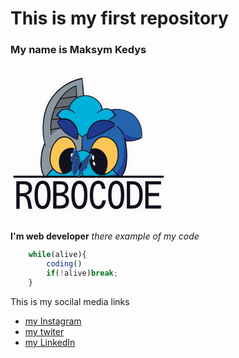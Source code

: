 # This is my first repository
### My name is Maksym Kedys

![there is my picture](data:image/png;base64,UklGRu5SAABXRUJQVlA4TOJSAAAv+UA+EFWHg7aRJCmp4o96ep7VHYCImAD+qvqNyScmn2g+Ymrr%0AI5eOr5J0dr0y6T5pW++y23rV+6u0WZJMng5JL+VUzdo264Ocm8rlpm2iJuqLjklSuUzSySTpk3yj%0Au04cti226bEXJKw2IAl7QcURFRVHnFExoKioKCqrKmgcAME1cSOOqOCIYR7CTsXgJggKooKiqCQB%0AKNtw23b5davW/y/XphwD7g7JIbpD1eiN6NJmTcNdsjsH4JK8ubvb+LPv3+9+173X2vf/3s/ez7sl%0Azn8tKtnliVikubufABORvcjEidhYwt0dku86CXevRKKOz0sa0uRpWKMPaVifE8A9ujvsA8Ah6tiT%0ARyJt1pwAEm0OAHfnDNxltCPN5T2GOQjcorvDRpOT9WEaOkB01+QaodspOKTRRKW5NX0rrlETi8YR%0AjOHyYCfAIrN42tBGDgBtTmSSNSTIjSTJkSSP7DlMHXv06S8eeDiM2zZyHKQ3h7v7nwRIkkzbCtu2%0Abdu2bdu2bdu2vm3btvlstCtIkp1kBsqsR34JfN94r/8/t1vO37Bxzrb3PrbP2Ty2bdu2bdu2bdu2%0AbWw9v98z6+y17u/n971/z97PfdKObZZ37LOmi9pRedY5M23s3EFl206X8XSxnS7jqXLHNuusHdvO%0AqaNuYrMavGLbqKxKu4ptc58Ye561UumksrXruNJe6ZzKtm3btq1eY0+V+QeStbN2FZtl9sROOu3Y%0ATkb1xLZtp9Kpoj/Atm2be6VTZdvJ6FnpbCeV7dTWIK1tes62bZEk27bux6pqYH80qTUUGHqMHgnB%0AozkUGNcQg0kFZmZmTh4Y5h4e7mb2Ua5tW7WtjLV9zbmff3d3xd3dJTfiIAJqBEEsVCSAAUCAybNt%0A27Zt27Zt27Zt27Zt27abLNi2bcoZu6XfsrkHxz5Ivu3a/398tnMLmflz/B9vz/Z4tm1jrG3bzuax%0Abdu2z7me3MCeeX7f3+8/wRW4ZWvbtlHZSZvWznEVXQSnTJkrmLR62ti2jSds7Svg8an2SvusM2V2%0AFdtss1Kpc5e1njb6l7Fz2J4uPKhio7OtuYSo3PeQtWx3rmwnVbKOu9i23abSwUXE6tLlCmxrd2Fv%0Am5W6s9jHuw06O3WqWTstS1uly7PLOKmO+qxFSdt/03a0jq55dG3zcN9pxGklZTWNGaRZzZpApYZg%0AV8W2bWsv7PXXkm3btmlHl8mZY+5zlbJt29Zj/VqclG3btm3bNvvvwG0kSXFt73KD7plh4AF4bW1b%0AJcnRLXRSRGRmZGZVRiVjcERCRFYyM1MkZxYzVzMUVzMzF1eJWRbbzMwMlkxlnBPnj9PgixktVlli%0AVopVliovQCxZzJJFDbegFUJTF8DMzMxwTMljbFfM4Mklk5mZKU2FWCYzefJZN9CmWA1ey2OGgZwL%0AmLHAY2aL2dKis/oKhpnBniuQ19agx8xMFjOT2d6MxTxzD/KGearMksccRq1Vrrxh9sfmcZlrjUVl%0AddYwz1iU1oDH7DJ5ZI3N0JCz2huy6AzzrOVhAMAy0rZt65y4bNs2/8Zh27Zt27Ztziymg93ujm3u%0AdOqpnbZ+t21XWm3bPp8zMBhAAvFABE2IGz4YaID4PP+zu9TyusurvCuX8u78vsu7c3dZ+i+JkSRF%0Aksy7h2l3D5rv3rbmiA1D6CDm4CSUu1zVfJK5qSRUD3O6JT7iGC9Rw4z5Zjw34o8R/80AYOKBD1Ku%0AR+pKTXQwFk4Z8TcZmjDieiIET5fERXQT7QycSYazMNAwLZIIQXxR3Ii1RvxDEz5hiIq2NbUZxikA%0A5sKaMATpjzCUJlqZuKX73mBCE7piLOFYkDGvt/U6wMTO8jRHtoY3bA55kiUQjBCv0ENV5YbMRrze%0AYGMhxnLapMgHCXPYwBWAGcvT3L0aYZdpkKyBELfQp6rCGTIe8QYdu4hsNyn+ItWfpem71NxdSh71%0AsHY0gBGbsunsngeTTJHkb2DjGqNQjyHXSd6AUGOxb1LBvTS0puQicrlJzSZgbaXpi5lBZbxEEyMe%0AIWIIqUQrKmWvIqVgWiwOSE6YUIYWhyaPm5U+E2DGgzAkaSuNqGisOpn4KG7oqSpciATBPWiIYyfk%0AMXBgCr5K/rMkDGDEz2l+IktTnF6mSbJh3NvxHqvylVILxD7ZyR3lxOIwKfkiMSelBwrgSU8JBxdz%0AyRvjXrp+qwqzBB+bOofNMhhVEIvDpoyLZEUmKQCKTjoiDIPQptk2xlErKjaEZh+V42bVn9LfcQSp%0A8pwisAkAEHzTEIq65rlxr/qCFusyGQnIfLeqzqnpNSW3FdWcJfXYBcCZ7LRDGOK91gOQmZKCIdwL%0AwUci7FLaRbY7uc2o+SQf1a8CULrSDWHonBkysgavHaOOPt0HX8jrZg2sKbk+io03rRWq1pNM3XEN%0AoCxk0wsJkcRn4YqcZyQV9aDJpLTCXElOw+oUg7sJC0bVc5KQY03pAJnb5WkFXxQ044WY6lNp9YDs%0A46Ub4F15tQKhheIZREZMCCMyqv6ThD6suhkAzdt0knjchZmhlhlfRF8xpyobXacJHBVocZCytGJ4%0ARGI1ITyS2CupVygkAIJqdJWwhxU/E6D522QaGU20N+IXwLiFKCqSeSfyaIG7KoyVzCERfyUEksiL%0AZdlwKC9s1OtEOKygWRIGIAx5+vhJXwxZOMBQFVlNokOgy40FVqtmSD/+ifgg1jnRkYNxaJ4g9qSN%0AAtJGEWCTLsXir3ykVWV4iKXHDTw0qaOEqjgmwlITE/RmwF3mMGmKAIQwTBejTKExdqDJcOzrbgY8%0AdNPhgX70id5ZhI3XeUuhot8sysjEBaAC7mkih6DkGWNzugxGLrGmc9JO+bX0yN1EIJKAWJQNaHQF%0ANaj8r/KIExYAZxLSw7ftnZhbxans6DTFeYzAymJRY6uLV8BC8ewnhxGquAfxjl4AZJrTAj6oJKZK%0AUtnR6bCLgZXSMmyf4geyGFdAlXkRbz8KQBlMB5jIbsRnwFOJyjD3L6QFXr6jY3T6TEIQC0sMfOW9%0AQCfR264GWIIHWZPjhyjVkwiJzXgCeFqqEyp7I3BlSHiyGEm8VIR1o2o8peCHPSig7Gi+au4qR4UG%0AOXx2sK9s6mYSRHgwwNOpKsyIewEtuM7rVFjqjGMCqo41rbTmGbBGXvPUpVFR96BI0WyLGUsA+lJE%0AHNm6XEYcZHLOhafDjBf1g49YkgVt5DUPlPgwzCn57XeXBhixIptJ91/dOYGV2nH3AIwnS8AbE9WD%0AanxN91+wZXJI/7WvEU3l65Y9WFIvJrI8LTBhIZ9ZTqOie9FOOY1KeGcSerEEPPWYUGhqb2FLV1PC%0AReYZfizOpDjSq141xHthOCYeOJkKZlzwaEwl74XAb6Xa2jrlBZAgVGIKOKvF65Q64cEcQSxGAi97%0AL3NQGCIgW5sRCSYIxw2U2xDTY2YBLZPKxdKmDVYY4Xw8zRKnhZKnhBGLXOhFv245xjjjFqvDQQOL%0AnF0v0MsUXI8/Cn0ZI/b5INVUq0sDRmilburoN2nqLumm8rT0EcYKgJ5gDl5/joQYE17Eqx+2jB5d%0Ah3d/+qZTWfkjFDF4v1uIeNbuctWo7+lqoxH6GIeNYTUcqfc5U622cRT6smWAMboWCIMqf/dAkAsm%0A3hmoN1VaKnAxlOwC2/+z0XbT95yie3qIiFBOG9/LBhQLCU5MuC8FcT89fEUieGGm8tI4gC0onlcI%0A1ME2pBqHMP82LfOrzrXu7IEjVnuCXmXzSBDhtHWwhQm7niAPSGEsTP2QqUyzgFrzDpgs5CldRHVn%0A0U6pLf0YEAlANkAcUDhUQMJdSWDerCL+m1/mbdFBtl6OXtQ3m717FYtdiPBns8o/7Fr3ph4eRGk4%0ActzVSskuxFMBKAC9Txl6BDDivxG7rmGq0hqAzOxSF3dJ2h8qNpEeSk7rzdcpeTYjIhxhBXIArXa6%0A0LnDo97s70qx3E8717W5pwdxRup0++AnTR1yPz0ARuyfinwLI67ZAqaoYD+y2azJVXTTQEEAfrBv%0AJjARFWUHiu/VO4vLQQIQYh8cfmhV244eHlKl/0la4NtmqH2rW7fjAAYOpsShXFkE5j+Ye2Gej5Jc%0AJ75D9i+WKI6ArljjWb70bzp5SJuhavzoTeHWA6XONEkAkJzZVwokdNEvA8aqo4Wl6Yv519ESEnuR%0A1Qx83imO0cMF0tiH7ojy4tDurRZA05MCi3/MuACMUwg/EnWXJtakPU0ICvTTN2Hpca2+Z01wVOpx%0AoUyjaA+oMiPXY0YGue2kPHxRNg1QqSngWLTv38sXGzNE9ZBGFqkrt6vt3+Io1eNCRYdn4qD31WZA%0APedIdbdmXASGrgjIfjPt9Cpd9h96J7G65VN1vt2r9hiGT9CCd7ZLVbVgx9BbBiBzubbUhovVmoFi%0AZwp2WE2npGXlJIuEItp6m4AMmPhuawwjxjh6JT1UFjFe1zOQ1wlLbd8icwkYoCIgzlW0U9FOt+JJ%0AwgGg2JRjddP/9BmOokYjJ1aFnrlDVhMAyncPxlSGouwX+ZVhSV3nKWmFA/dgjhBt72goDjo56+Co%0A1v2qGcVkR3gP+B9xJieV4cwQMExF6txuoh+uVBBWP10SliBFLIQlknrjp+jCQ+HZF6YuACQ/Wk1d%0A1AT32YDqDQE1npNWEISxBojOo8fWf9qv/N0AR1kP6zd9+/rxMf9lObxKvvWtb80Qik6+koIIHTE5%0AGK8QdiybTbTTtLu5PnhHex4kPvBlAQbhCkghINkWWJqWwQUVi96WrtC2mYJ++57gsw1ZBRjxbulA%0ACjPuG7HZRNeESHxGM5/5as70Q6ZEmN+/BkdMiXAnlAghh0Lwn3JxJZLnQMt1AdNpO0/B0N3YAZSB%0AgIPEA8VBwqLu54v523Vk2Cu1XsSnHpBLGol9hwZjDLThNX7sE+EuF1QxE9p45Hc20eo1TGzxWTj7%0Agma8WDPA0674jnxx2IjVxsJQ4yWqJUSSKRF+W1yXoqJsQ2CMSeEPa3JNOnmNOtUnep/gHMIihsSb%0AVs+MTix0qsH4ZI76tnMEmWSkQez/PnMB1r+clXmEcdQ1/eG3RX/yWpRD0uPXSHPfRuzzxeADaTWb%0AnMjUA4NVTF3Ag2jfRwZk19YRqwoKwuyuPcv7/sQSmHoiEItkpwaSEFo4VjrpoK+jdz5VzG+/E2I/%0A1PdRAcQvxIXFB+Kn2LIysLsw9ElIGGrJJ2B2AWvVyad19w47CY/8bw8skmNeMRwqOPEZriYZapC7%0AFRpQ2N6H5U/FX0abQX8o76vfyOo/97Qw3WSFwSua0ZU8U95SbOk6Cpilyhm6Vo0H1ovTJw8qUuEk%0AlHdCpYdIk0nX1C5S+HWSLMgVaa89umcPswU/Qf2xlcU8CUo61niW08dpHY6mqPBTyTbFoic+lTg8%0AeyzzENeZPEVbx+94qvQffC+Pf7wj71lymRT2YYv29FDOvzx1WSV//rKrjP2Dc24nxHXLfKRmw0gV%0Aw6o2trmZKtiOFb6fKHA7FXs744hY+7G890MFHFsx26Hqdutomj8Yo/AKWEOyokwL8qXJhVANnHnq%0AQq+im4blg9BkegdO0YlAvIBIvzcr7dtOVXzQtfpd3WtP0Pqaofa0QOl419D/fdOwzVAMxkgYetRx%0AUiDrddkKXf1Pn5f7hU9k++9H7iuTR8dK//QVzbznrvbe/VDnb3/sqh3R4Tseaup9dxX8xQtCXg5E%0AHMv4fE8OL76U87Pv5Pr0R7k9+VmMx79yRKx//ir2338U52/fi/23r8X4xxdy+ce7sn72SEb/uyKb%0A86nc9q18U4eqkQrxA6aS9T8KMtkk4lua18BodAQsQye7ET84FIGWBUglWEC5GD+1rvbt7h5o6ozX%0Aqm0cCaKcusaYcXJwNqm5z0TR0rtfv3YtbkNdT2X5lxM1f+Sm9t/1yFVr4o8b/9A9Wf31VLDjQMZ3%0Az8V89LtYj/70snH+8ad8//i7In/ys5K+/aPSvv6DMr76vTK/8r2yvvw9FaV97WvFf+cz+f/iLVk/%0AuSPz85mYh4yqgbc/GkNlRaa6BtiShymRwoiv4MlV+hs0o7RCrbDAdOxBCD+TJNukpsaVO2fkIC3W%0AtI1xmjrn1DA7uuChNq/UcNSkg3M7M2ZogLMzx44K1xmvO0R7yjalKysC9O6TvvxAQm+B1GsHDSL2%0AkGqg8PYOUQt6mY7rETIkM3H/L1fjKgw0BQ4o9MiEoW2ZWppsPTZSB2itrTXavbgDWKxZecvQrFFl%0A0Hp7V9wclF6jwLMtTWhGPOvWmqh74FNv3MQ+Iyk5lAk9ivfmBEgxvswv6ppSfRMAazivU3c9QSc2%0AfDFpf12EubAF6Lwm2FhSByS9RRYVofqtRWhrzfwfENDfIRtZjgnTK3d9v3RU3jDEP2dXWt2sVMF+%0AMn3OX3BwXc5tagRY1w5DQgt8aGjB7p3X3RdfNHH2tZKjTa0ZD4EKDW9fdiyoEREc6bQ9CpFB3DdV%0Ar4em0t/DgcrpZrnMK7aL3VmhoP6YsRcixz4eAC8W7uSMY87KyjawLywJ0AuhCDalxFx260XlATDi%0AuaKbDPgglRE/IN0NZbUJdKnb0BTrMZRqq+MAEmAeq8Z+CwetwWg9/JXYcKSOgm6XK+C/FRuMmUTF%0ADrmVjopFbZoA7eQF/ew9kc9nqp1htQD1/DKb+BhopIarDzPvm3GArEbUMaCfeSNlh8qLmgXdqRTT%0ASzn4ANqp/MqpmsWo67XoYEwAV8o3vpbV09tiH/bAAF1VwCXxBxPLgF4VqbUVzxd0Yws4cwDkcKac%0AHJ4te1+yxAekbSahP7fG1+1AlAndB/f3y4jz+xcy2bfeVWL2LvaJTiIEN3EZqNuQuuG7BCjul9AQ%0ApuvstxuzaCPZm2xmwAovenNKMWtKDmS0FUKaziDS7UhHGlEsVtQSnCkRy4hXQMHStx8/oMxY3ZgS%0AlGOm7kssp4LenaaVfdR1SFSDUeM7KTmUus75xN2E3lwqhF/U0zbp+tCzUQCMeBkfsf15/ykFxA0Z%0AjdylbvQyrZUsOsJSs2ZRCIoml21P+yFJ78ks1hpbYpLInxHS5hdxtUz6kQB8ccJ/FwwM1AFGLrzL%0AK+m/YwewSK7pLYQRRP25RYsBn7LHxFNTjKpbZkegkG/UjbxvbwTgi1H+mrEwBvjrqSu6T7phW0Pk%0AYNOFRr9CEgIV7qenBTKO5ww11FfmDFg8qndXM9OMGEb7EwKV8vnVG7I9bLXAmk3kTWRMbAfaVwUZ%0A+3XdhdTrHX4SYLqevZ/lQWGIQGT/bO9iiXiyI2hM0mHK9d6mbOKcWZ2lUYxlhbVOcH4fmyVOC73P%0AVkYaEOhhsXI/P+qW3hFotbxidksHmHGzJHEJQ/6VQK2Gvdgh3T0DMi/slc5JJQSeCkuVV+GWo+tG%0APQQfYj2xtvhPhsPkyjalbNPKNsyWY5gqAA9c/IxQe4I2AMvpbNswN8syUSUqkBKoKe1r34ryv0ta%0A1AA4k5m4VAfT7wPFWK63iVU0kltG0FfPxkRQou9oqDiAFehjhffERv7mrmIzmrqgJyxNGc+CjhhE%0ASiczCwqbdGyaNFM32io2jWH6OFPkglBvrI7yt7juOK3v6WqlrYOi54W4ex0fT9Oru9E67EUr8Xan%0A/BGxy1VS/5O0+mP03hcY9JYYEPYJNCv6+5+Ish2YCWgvcU+09eA24iMYIXuS7SZ/p2GRwNh5ATOw%0ANtiDgEq6rwez8CMf/QSPj34wiVyfX5MAp+RQGC9d2x96vrLfKVqFQ6JLgDdCWTUTYINkqlrVIYZQ%0AtdjM/8PORK9w/LrsE3N2gqq/j/nHp0qcyScAMm0Ji4eoEf9hEshkUsybJdcICSzcEz011wLKDtRR%0AFDZ+SkOIg10Muc0QmIYMS50UvhIdDUbp3SyXXAJ1HQ7K16ih9/KIczPGp5MJkyg42GUd62Djx0Et%0AqciYtXLJKgnUVWxayaG0FJ7bVG9+bRR9r7bCjQd6Fi8dCiGUqLgYA6NVRBop9GoaFWjpk0/IIsIN%0AgmTRRpzJa3+kIcckCk1dlH937P12CzQe0e0yOe8gpwqoTE29nzVPhM/Ma98Z5EGfX5HNRjYJ0JaY%0AFIqEKA6uma3AId4jA2RqExU5AoE3CjNS5r3o+sxeGT8MKtwg1c06t31NA4mH3miSka1sg6A3zUYj%0AdKnVmqJGvmipK5SKzeaWdAaZA31qbvtuTgcaeiebZDI21UmML0NNHJzrSPUG0HMGKH8Ste2uM6nA%0AFoYYez/dpZYT2SBwjLFFmogGkDRe+9OvKjmwVfzdjrS6WyXRm8zjUrWBxEtIDzdjENlsYrpCC70b%0An8/Jqfwo5HQiEhSZZqCPKq+uxF+u1pPDoKBhbrJNs/AiDajfXQD23RUO9aX7i6S9A/1cPFyjMWte%0AOk2KPvs+BiEbjHfcQu2MqnLjh54A5X6TiYlmGOiy5lUaOIlGPoPsriyQNWmp/d9NA+rSupKOaaqw%0A10WyNGPFg/2npRgNOpmmSdnr/7yGxqF2JizPEp13QLIpKCYmktNAK5q9aHgVjVwGnnBMSLJOvLFJ%0Ax00Di9u+qRsdjJ+tgU9H5uyJrMFLsfFjmtSx8TOvdUBNVCChWmC2BcABE/PEMOUM0NI0oQ/7E90j%0AG/hic4CF4m0SJMCtIw2sZ1Cx6VbFzwjAKm8dkjXqUhdIk9698VsHArWMaWFsGgDN0yYTkelB7nIb%0AqMkU8bCT10jp4AdbgDA/mFCz3dIAWxatzcPaE3RAvc1TdDlIAjyTKFC4fPJBWC0llcifxntzVDjm%0A10VbACM++8sK8L5k7gA1mB5muTqj2wMLxga07c0CMngwczFY8o0u4DbG1iluEAsqlHiJ8I05Sw1U%0AWzFQqSVBtDTsiAYdITKYoOGxPiM9YKCGi3AAwR5oQJBAFfAFx+L9xShMh6ObAyl6sddqn1KPLLzU%0A0iQlh/ohr4QJmX4MDPlUlf8I/4iLxhDtf5f1qAHMWOhaPEcdmbjgAMfueqntQNTaLg04OaBm8dnl%0Aj4ggDrFlitl+WCmt3MurYSo2o2JDVkv9XgJadCDRZ3uf5B13UJDrXx6pWwcY8WBbXEV7sw1FnoRW%0ACDwVljqCrh/iReyHCU2O08kb08RpGlgG/FrJAfwUByL0VSvbnA6lHH0/naIArWldoRkQ9iSuyDJi%0AhE/yibnSK/Bn7yjMAiw9AeK7ghSOrn2xVUJY6ggUgrVD8CveXhRiBYkBNovVnLkrFFZIzJi1wLDx%0Ao7INn7bXuSqyfqdo/3LFNATYfpa66fUFEeSDXOmH8MfpaxsyPZLJBg8i6V80MlOFbxM5XEFCx1J1%0AxCbMl67JUpLJiXpzAnXyLcyYAOwPSKrWb/W/yKKetOWPJ42trmYGX/D9sNOO8PenpsqfWeoZ5mVE%0AvB45IHVTvSuYv0DYO0tNqkQFjTgkApNUsSGDStNAMuC3Sg7w6G0gqj96rCPAW0kznljRt6I1X7ck%0A+ioreDBQtZgDn1xK55Lpfy47D8BYGOIKStdC2hHJEmW1gr7HL26CCDmv92w8USsIy0MyiDvQVDoq%0AYEbcFtwn6yhKtoZWc8qt4+CcAMqmashdM5a0Z9k8ua0dFWBilX+8wni5QBO6b/8ljfJidRMX5CyF%0AVwEjDsxJTdACyfl8PurnBE0JNYvTkKn3ROLV3ZBfAHiSaQ4qFlztRYFniZdLVXl1oxkcKaSU898e%0AaVgHGDjhb88XtL3m4neKBnKSzgn711QnDYnmhVjn9aCV43vJh7lqtY0jpDkFqkhT9S7gJQ521RNW%0AP68GGPaQGhmMCfBcM3u5GWsGxs7Xlkoev32hBgNgxg3/SBkCOlRpz5QG8kOOgLCfzWY1EIfNQLG8%0A36zqOuH7P3PACl7u5Ui2P7mesACbFzbktmTAqwHIaEvHJ6QpFj5Q1ToFdE7imb/FwYU08vrNa2WY%0A1EMeEyFsAjIXoA9V0LEG16S7XGFhIYjkXnms3DiCuK1TTcLG290qhhFrYhoaVe6oOJSkyz0ulB2i%0AHGba8UEeYcBvzq8GoBkxCAwhQsoc89t3GF7hVLtH9h+lUNBP33UpDmY8utMELQsaWBFiRHuTexSP%0AKVLIiCPM4A36GPgSS0x3zIEWNMYelKaDpFvdFjB9zdA2RVFhNnYBRBfQ55fnJ5n0gYNCiJC66GBh%0AhZUKhUKIfvJJX2N95UCOHJ7AbMKwKs+ik8HKMoEjTvERTeRlqzmEJHQyw369jELmNkH48zZkrqHB%0AKL3kKeGt/4XVUvXZ7hqRJjSYRKkrGZ9ENlj2kBKKBAQKxXtLh8aHQtzQQdFzHFwOxBRc9IAxCpFH%0ASr9I8sQUvzdF/1XRt7akokeE42Bn7Nev8C55APDsaaQOfcxS7UKcKoAmVD9kABMGnR7FaEqeXvp/%0AHUVao6Zas64Z4f0RgU7emasC2mWCI+d7BnKZpczkX13biN8wachkpNCr+NGvCmrlNspjKHpSypWl%0Asro/T2IV19Hf4+noe4dc8DY5LoeBZlGePfXmNddJegSjLfOeCSt1MkhbrmvoPQm47YsZ462fJzlJ%0A3PywSEPR7p/plvumWOyfZH1wosWBydb/T5PqYyM0dFbAG9oveYkOHgE+X+6/f65ag39VIxxmvAai%0AT4q+mV98c3LrKKksMMMuoc0EISV2atWN48rWWCdImK7UbJf/I+J4OI7rQCFpAHymDkdb4KPoQEqk%0AZtDpaqkD+AywvrAmgfqujWkxyolRtv9Op9xf5gcmhbww2MfTdiq2QsEXxVBQxPxg35CYZgEedRxb%0Ab8RH/ciJFRKya3041T4C4ueovuP3Isjlrw+9CWDEXf84oDlraI24BZRqyXqzGW3Lb+ijQ1peoZFL%0A+O34atb1NlD3G/3Oj95bfiqksvLB1/nyPp12FIvsKeE+15NQ9iRyov4JhHVtAp3uNaKFbUFe+zQ6%0AirrGM/Pr4/D+EPpReju9CPO0eiZh0PkxYv5R3NKtS8Yt3gre89Jf+xe1TFJ2da24RagLg632TSFs%0AGOcd+lBI7sT2zQ/X8s03fQkNnT7hLKJAKe4sEcipmB/+JKsXT7SlcTAWjvjLR1MZC0eBxnVRd2ti%0ATTad1CpRp7RO7q9l+UZ1Kysars9qKqptfqOqhY3KZqPqxhv19Vbn5Zrcb9r1VqgiYXBgJL8Wx3Gt%0AhkIvnCexquvi98m0n8+IH7xFyq0zsMA3EBD3v63U2UCTjnMrslk1YgSPpBnjS2FrpUyv9xZiTpiK%0Agva8Kn9+U8O1Wc1G1S1sVDqn6WZNQ7VZFS1uiJJ/oJX7J1NMioGv9iXb4VK5KzhkZs46CqSE6MeJ%0A7VqfxJ1YkevTH2R2f8vwgoOxMGLmiaixMAPouercG12TPQWMAiAySTaZYeJYY40GBghd4+qykD3P%0AeYqJJHc4HejWamhg4TNUTjocWCy+MgXNBjDOubW2KtPJlCYaJFDTFVqC8iwyGMPnfOIcnLhnuRBM%0Aut7VsLq8uaiKgeLaWKMh59R+/+2fZd94+CcJ+KSvCkNhKR9eAZQNdmPSWF+RCj62PqoAM/5+pr9k%0ALjQXw1p1nsSWbEbqwrwi5x80WJvNYEKXMbtNM/ufLzZPcHOejFzqNCXcJzKQs65EIpcFYL5BV+Nz%0ASS1uU79LHHwg4M3llgqpsrTjJ5qOahhslpdzcv/mv+DzSYcd4YWEz4pzKzmASUcArPAzi0H6kmZs%0AMSlOZSKup1TiSswpEd1fMpDZiH8wSYg6Uu59siODpVNRqjz9+LHCLxB86q7MD9jxSRYRoDYtzzXy%0A81Cnaj40DBELZ69NSCryiVGDFalyebUrQ5KG6rOjFe7JB9YV6/B4rAjkqGBRsdyE30lmi33wiJzJ%0AIENhoaN389gw2Kn0D73M0PUwU9dDBsDCTXTwp7fITQPkIxVwNRuyWzoVp8sKze0ku8eGHbj7tczc%0Aw8H5hRt/A9j2ZELM6+T+1b6+iCFM81FVtsmD+xRBPvqxsfgzDq9sU7lUmU1lkC5GZwJz1v6e3Iqi%0AYbQyZXkdopjzNnbXy1P9aEZGBmQDVBM9f8qf3ilmxhWgHl32m/wdVqvrFafKCs3uZAgzHb/tX/tJ%0AZQXLr0UmzqFJCr7kVORp7q1/+5w9OTMn7vnEClWLDTF2Gl+l4kj7dl8M6D7437AtjMrAd6sLQgFB%0ANX9dqjzYErb5qRkLgN6rMtrl+HHK1dIn85Xyz+5miFN3db4kkyzxKATlgoRiEk9Qj5urZVK1rC9h%0ApMkmXcw3lfyNLw0M53YKqi7kMBI/DF0YWpjf/MYvJAiPfvQvJCCamvvOxDduE1dfVALeN8KYs9Mj%0Aty21k3jknCtDnnLnt8zLDA3KYTQ6Ap8McK/bScuZ38JIlzrf8o8gY9+HGfvKUtDkccgxnwI2QvNK%0AqBakszaRNdEDSPUk5d8njLRWowvV97zpZo1Ud1iM/EM6vRUkoxVN4EN8jhMPn3OV0n6U+Ib/BD3s%0AA7ChFSb81jtywRnJtswVJSvhzyGaCOGNuAP0qMpgJO+rwEqV3HwDtTmMVOqrLFBIRb7J0nmCRDf1%0A3/G5yUYdI61e3/aXTF79PxEUjg+6jILOIG/XNbo7RyXPNGNKmqK1L5v4+qBUGvDM/tuz3K38WOBh%0A63lPWXNbpb3DEg2fp7cISJhAINjV/jepYnkNI31m0Y7B7R4gt9JN8YJH2rQO+D8TnQ3Ud7EuuGh6%0AcCXLycGlJrYAQ1WEGSnpQTLepRQks2V00fIPmouqpNVAbY5IlRsSAIcEAeWwX0ha7Zui5CrC9j9t%0AbqPKBRyKWffbW3YENx6tscurVGMAzLg2c1eKml5wTQPU3pD6KecUzwFN0VmuJJOqs7KQkTqxi7d5%0A4lZRDg4h5i33TcEJdqm/eiZZ6/pixiVS3vxmeWXjm70hvqmrQvE/Jc4EmPHRpe4FF7yBiQtZkox3%0Am0OdpxQYcEOltfSQdPgCI70qltbQzwb374jmrpSUko+cYVxE01FtwI7PQ30CLPT1itgSYMTX+Ijt%0ASg9x8Uu7+66YOq+bJF98LgMwvGtIHrCu9YUu4K9ecr8tLQB3EUSm13trZf/VX5vjMph0oyd5HCKd%0AHAmLeL4jkxHAjB8GMroQD5ZagapN3srvRTuXQ57XvHSLcYlYla+3/gu4ERFY7Zuq7Erxhy4xLuT7%0AIiV/97vCoq3PeFPBwn1RzIW4mAMzZjfp/v9EK4bnpFWtrCa2vDoqC0uf3W4/eCVM31OzrrdTCdbz%0A8ubZJg/ur/FGfelz24cropIw3jo5K4R1kSEuDlROZ2qvLGJcJ7KDHbTjAnuNOj882+7fGaDz8I4k%0AQDIDdexJ4GZ4Qwsbk9Vu2jkX90XotX1vJqoh41pPdX66seP+Oz4XoZGoYD7R3Y4pnjSh6rWPhrE1%0AAYLX1n7Vck95Z/ZEL94z7PxwRF9t39cSoONzsN6X9gOXq19d3mi9QcrFoXR7sNiHJoCy/veHvE8L%0AmGjrOvYlcxtoU+Mt9EH05XxecJqxE4Sfn/GGLkmySRpKxHPDm7jXvqyTQwsg2IMS4cdOpyqcZGEI%0A3p0HjcZDt+WPw+Dl2tYXSaXs6b3uEU4PB2X/4nPe9qcDjIVhLvQdyQpQgsW7O1ofPGnVK6uIerRl%0AL2z12vpbThksNdOi3NODCh0fnuKvqeXcOMmXViZbEN0KpLUGtGU+GHHDgn40jGO9KZygPKUxUUxn%0AoxXuX6sfvFgQML3eB5Tj8695m5wFMGORCz1q0//WhZ279kmbbmaAdu7ft5xgh4ASDp1/D+Z+9Pug%0AW/mnBuXZNyrknam+yaQYEiYjYTc8dYULlxFINwrmMQHJolqpmZBkUBSN2bkB3XLMzsODgVhLPa6D%0AQ7cadqmqf+O/Nte2xmqzvGbSPh+3B+X69EdHWrsBOEXX4ZIPDF9x5Znt1tSatN+RiGMU7jJ474hS%0AeDAvGsMj5XaIeJHByBbDVhR2rIUh4bxcTUuUSX0dUCXIT9Ves8rmYR+zlD5mqQ/X5Sqp6HnBsZ+n%0AUTTJhBaoEDzgpz5b1YIYcrxA+L7HjdQbSTXVqNdv+yaJm4OiP/nVkdZgAIyFEy6jKgh1poGeVd68%0AbpZcp0yNfCD39D6CNkOs4p1WaZwof57QVVrRSeCAx6dDjwzi8LFPOjJu15bznI1G6PAVmbUn6Ksx%0Aq7OqALIbksifeiZNDKhHNlSfTdpwDtLzeqi2/05H+KYuCsXLHmnZJsCMi67zfIcbAQ3qvDuidRmB%0AiipZWo+XYvR0URpHS210POiUHAjMzcRuKIjwOr5Rz5rEDCWuvHeNS67+aD3+boekU7pc3RIbgaGN%0AOt83XJ9FuITue6aYlKaE8CjcUgU7DpU2CTDitcsIQy/5D5Q6U/DD6j4lrfN8or7aXKzKltbujMbR%0Ac0gTelDcF+fvjiy1mClF7llf5LF9o76lHvmHPRyhMQ7Tq24anknJoQDRYXqfNtWsJWOTvyeCQtyD%0Ak0AhtvPyOA64lBACQLpYkzbwT7SCAuNmcHbgvfXn0TFIDmgIvczE9dBzTa9b0gNjmVMlMDdjDh++%0AaeJrS4hiLhv2NXuKI1Vj/UgVAIpRNSMGTHy4WhDygUTD58k4Fu8AHlks5nEImMZlnlDqHBbAhLCw%0AzHdr5i5pf9MnO0zfU6wUI6dpXLycyntkFA6FVYOWayVzKQa8TmhhxHwmjP1gb4ehRJ0dWCOqM8Fw%0ArBqJvqzjQXeSLOdGSUBnRZZIxKF0A3AZsej7EcCMD3ERPVlQooFRCxHZQpNrqYjjD13EaaTRqJTO%0AYJWD3jMma8DCcFruQ+hcidhCtPxmBx056ZW1gXDYQdL7gkXyu8wvmTvXsoLBpLA3pWMqBpR+x6cm%0Am3XSyRLL6XbCpchUAicdbKyUi+ivSmg12+RBnNSjJ2msnqDXjO5K81+NgYvAAd+aDL0TvkM9aNYs%0AzO96JZGgjV9Ssq42bbyyB7aYfKgAjypF7foN2UxsjR16rgu9UB0S5P1yTe0nEbtwTwwF8wOT0THf%0AgZwwBJoRoGGVph8B/wPh0cuc24YxiP7n/8MrAb1NVGaL+JJCvZlHIRv5WnwGh/tcWxx//k1jPtpW%0AVNjL4plEnR5cc7nkfdu8XEA8rebrnyv7p+8pcASqM9h556P153TIzgZfzj+QM0mIJceBtnvIZQCl%0AtfCVqlpehbHEXeAJHKLT/DalO5+5fSNgidF2bFCNY0I7rUqX9nQ1Pq0NgSvtW0tSZc/KwoiEKPZK%0A+ul2rbDws6Tyr33lp6s2wGAVIUbsvDsZQYv0NlSFi4Vz2Ip7iNxuR1xJSR3A2b+SXwuU1Opip8KI%0A/eGPAb5zGjoX5z0U6k2vwZQix2rApddBBuFrEPmMip3O0JVwO6Pnf2JKUGPbii2EThV017zNwD2L%0A8r/CNSJmOd/5TIjbMYcxhCjEzrsvNx9V4cd9mV/56yfArkf2H4Xoh1ju2+ZKwpB/EUioylXFxUCO%0AjvfUW52H6RIbfuE/AEzJUUJXEddT2DexLRa8uPWQXlivxBtEiEkE6cCmbV4+IOR5Jzy4npfM0k8U%0A5nO3ExpwvZNBITitGjGj//kFb4UmGL0QZcQOlXS6rsoCrHH9+4v6nz5Z4EOYsMGTQiw/CTDx4fmT%0A5T+WjwiEU9Jil62Rxhj/+dXnB+BYMGVB0fz5AkKuYxXRxU2IQRTSK56AdJKYQMTmslGE13EtoLrj%0ADeiWeLUmG85l5JFBK3DL+yM3CQllJfxx9dwy1PWMN5ZkBAareEQvSfJP78b6ntbC0gwmIH4Ru81C%0ALIARb84oSfCgkvyDTKgQHa08LWn09KfPVRwSQEA4lPnHkmaXD4edmzJkxVFjuArLI1cijyNEcXCf%0Ad6Q+5k7LH+mL9wvOif1gZ/nE/Rd/MZcicq6ESe4ipTffiNcbcWR4wQi1T+e1JUL+MVaN331d2Qbe%0AcRvGK3cVCzJbWSZX6jt60AKXMFLyzuak0elvvoEBCAxFMrdikvW+WRFe930FKIrqtkd2LqFTnSjr%0Ac+bezXIpVWf7Fsfyi3hs1qMrghWmcLjIO5Ol9OQpfZG6UfN6vfPvUhV+zJ4jzg4n7gc/JZkMfFmQ%0Ac/WeKtajPxxpOSbAjEcuzDHhYtWvLocV+ukPQTgU9jLfVN7UN+Y1CYfd9GZHiupxRg4Jum3u2s3a%0ARa2JmuhhG+95vhx3v2fdWG7Hmgw4Gu9mkm4A/EHK27SgNxOUF5hfQi2TxPVE9sv/2p+oKt8StmXS%0At6TK7cmPjrQmA2AsnHQlswp8BxmRYakc/KDtw15LgiZ0Y3uLGLjk8IlDHb2xRwY9kbkZN3OoBSu4%0Ay+Vv09HRdXMfT+NBI561k1/sAwa9kW1ay2CDDDUIFxV6pZCsMJyYY32p7Ky29cUYL0dxVe5f8tZo%0AOT/7zpHWbQBM7HMV1cEEzELgQ7Ew2D3ayTe9FxY5/4CE3IKQIwJpUDRnSbFdC/9jwhvrzw/KEqOs%0A4H7XI+P7RfwSN/dDJtzphLxqdbNm6lgNTtTGoTi55S2ZnGxLJMndeXxX7ojUIb6nPFPYMXtvlS+t%0Axaj4yx+o2JR3wpK8BeKJe1vTAD4Ly12FIBsLbfHECYYuwCZDE4Vi1LhDU7dcwBZiphzN7G6fuPe+%0AGwpC3Nd2y6Oid/fJN7q6DH1fIo/tlfLTg/tcu/qOKfDm6kCAosBwlM+dl7yDv14sysigFUZoShNA%0A0k9sB9MsHUTwtd9r6NUYXyppq1PxMt/uagBfjHIVBfDEgpsu82WY49AlmixqgHbJWiJf6V48cGSf%0Az6LtvfHL3yzM74zuFV6SNQorckUets3rvPJdnEveSF4pzz+RyartMTvZORDLctJEBUYXIjGaJBi1%0A//6ZmkPwmirClsaZ/e8t3iEEwFzo5jJfjgUuFDDUJhp18EkI2VQX+d7mUf5MiEZejGJHbi9/rOWm%0AZ+VtotxSB8OcU4vLHWskQRu75VBI0B358yODRXx32d+0Wa2J+r06RB4ZVcBThEVqrhHf+6WqBYNC%0APkxU3/HEYlHXR7yTB0hmoK4rmWWBnsIfGSORE1+pwsWN8AWRUTe42N58BDtm78PIr3LXYznU0Mju%0AWf+m7ilT1WYwkkGzO+5SbmKDh8vdjhANft8tHxR7mBZ+Es9sf1h+inMI6LoGmtVJrYHaXKrrzYgR%0AvwMmIH5WiIV9uGEhwMITvkxxV+FBs4rIFxkFbQijTC2xOG75Fjx76uhEzMiRLOVN6lr03Mr7tk1e%0AzL4RHPFY2zOW5himDposEd/ktv+4ojcNCTrB/a6oByd9LC6J40m3Ol5H5D9LvEBjOiKVLq8DWZdu%0AqliUT8whYK/qWL9DBN+P5SsBRvx4hJknS6pZ8hOqD4yVvLHdMEcERVQzKXCCyvcvRsQpv5eFhHIn%0AWbGjVsfySnquBX9kQTsYfWQdrYdhRtLEhsBbuVzW5W69taABVORJku9NlnoYu4fO4GYOH1Wf7sge%0AXNoLqmVtmVhFpqR4bfhsEuQ6nyiP9BuBfZgMkVzq0br5zRJtN2dXGWcx6iH92HHwXWBsRN4y+UMR%0A5Uudy65DHY1806UMM0y6LeqTrBpGMmke6bRo6qKMBTQSYqlDM/NP5CMkdBVdb9yIjznHS9eUHVJ8%0A0ythJFQy6c9AA91But/wORcygAgYz/wVck5n0KZHowOQfLTJQhhSmRtAqaYIhzW8Jmf3igRE1LKp%0A+qpzoSV68R6R8L4s0V0GxA4eat+KRq4F5Jn23XP+MZvenYfv5Ziu2GvaxjfqO2FLlhxGBQr/aOyQ%0A29jnV8n3NVxcmeMiJh4wIN5afkGTlrOMH23H8FYP+CgKlN8CoSfNNl0L4MxE0hCGUJkFajacu6oL%0A6P8NXoFgUb4B9eALzexoh0RMby7zj2fOjc2fpy/FM+2PfNssmqpgj8smt02bHNOlGDzmD8d4CxUL%0AqgKq6xUSxJA0mlaGSGA/YFA1rS4XqUhNNwOm5npnLgoIMuA3PcsAcCbLJo0yjUDrqtR1nJLT+8LC%0AAEJV/k5A/dU5fCUi9xsRiK3knaUWvMgxb+qZ9o5o30C5xRZGsZpOZb/p+7b174zsCCvWW0QGDtfL%0Af7ULW0IQd78DfpZk5ByqkfosH62/ngz88vlHoOc8Ile2qbVloGwxyYMSBvRX5S33IsmdRR4DXwWl%0ATKbmtSXAErL3OYnIQJryLvdN5R6K4loyr5KedaxhPNIuo1STG+grz7Tf9vObONd2LtVU5pzdB7xv%0A5sD0N1nTpWlQvECVy2vQVmOo3pd06HNDgN9LuRdvCggz1sKGfU8AXa03eVDUgFErIo0UfDVnvn1C%0A9y/otX1vqD4LdaN2CIQiiSwMybJscPyhv5/V4s/LXFwNTtUaNjjaWduD0NXIpYTnENdT+sBDSfsK%0AFjsrYIC0cv8arM9GLsE8f482vNUTmlEvRD+gtLUBNt4aACc3k6lbHJJ1mDRkT7LYxMn11QW1piov%0AscPe1tn2tN+pSdc79Kqajmo1s/8J+EVQoqfYJU8yLUxsRWO3vH+52xyr75mTkFdtYcM81m1uy1f3%0ADtooZPAgE7nd5rgEzRsDCtf/BCnzwj05FQY79yfR88D2nLHCL8oOHKKaAkDJSiL25cw9oOSZwh3W%0A0Cpay/UiYXf2e1t5DJji+7ZCH464P2RZKJayDby6G+Uve7KwgcJdV4WMOWwTjwzyTPklbu7wjbW9%0ArVseDcvhQgGeJHQV8V2H3uYbuMS6XyJrCRDIvKhjvs00a+IW7smi/dT8JXIh9v+g864p4uDSpXJX%0AwK/HQu8ZkBwIUsn0B+tKP3C4ATWcRTtXhkVlih528NQ63DOginBs+Wd2U39IsWPdzx8QrOSOQ3Wz%0AYSeL9hfp1mS4rrY39Yn5fc+a4t2vnLcd/dbunOJc80W+Yh41t+9whJ6WZAAQel/4P+Q37lj+9VXn%0Ar/86O+hNKwf/WzmjLYk3sb72I8LGWI/+EPp6WUBfVYAzT20yWQEPYISKNeV/Nd2tzg4mkAe+bUGP%0At/eMvq8X+YEI/Y9rqyymTB6t8MvvSb7VAGMqbR3m4D2sWslkDCXmG0uWHNz9fUtd2+H46k70mJez%0AFvahoVRW6jZGPAbxVybe7qgCACD+hz8SbwHQy58+N/3Cf6+acKf7lTg+1NHbgaAlJrckiHWeGCaH%0AF1/6qpiT0gHOJCUVHhySNYgfYoxEO0xzl/tLtwNRLoE6/DhUte7sYfdjS+U4iNPlHVe5vHpuzAEH%0AoX/57xKcKexF+5A4jtcbZyR9zGU2VOpgjO1aHp9Fz/fFeKMRk+A+9/Xytl1XWvfMpfMQ9cS1Jk9w%0AxI6QeLt7VUQan7z2//fPDnjAucT98MdkV0WHo9vf18+BrOJ39TXkvMb45MGR84kVMJHO9wUdabUO%0AkGy8JhFSw4KsEBA6IopKnTjNN6C+Ywh22O5Y5NfAXqyS/EZwCVXySZcrqb6O76/X/j1W4UGnv/5W%0Av3/72gc8O/QR2jwd+Lb522McpkM+UMHnscwveXjx9EC1V+DxMnWVrUsReWR897zriNvzifZl9EYP%0A5EikRyhxWtCQIRLPb/9qfP//wjj+/cXyv/y+0Rf+890P2PN8Bb51g7u3nsluTYXoHT7m9PxbQedQ%0AjpPiBgflyfYqngWHn/NIosTYaSjKMldXQdF6T2uKeRN5stSeQpIdYNJk+52iIXzfqn63W/rv2pmc%0AqlB/Hv8PhpFcFQyjqPCtH/JeF43DqrHTlI3gVEsYSuKZD/ubNsPxvmbPrCkcQIy8cp7IVyS6i/AP%0AhqZEfwUOUherJXq52koiMvTewa+/HfPDnxh84b9/OXjFg/0Go3QcXl9zppyamGkgLm2xD5io62MB%0ArWtI0iHZlbnsX8DNxUCyTFHrUyhppr3YUjF3mk3l6tDviSNX/a5u+6u+YVTmuFjylFD2mPgpv3lI%0AXFL9Tp/JZPHdxXmq7jVxHK90YGdDYifCSnAniZ6ioxPukwPC64zXnl4fZyQ+WxUi1EzKrM6OWGui%0ABj9ifn8z511v25V+jEWxMrhYGIlSpqGwfHWInJ99L9hxJA8pPUk+indnZw2t8pWit8+qECPb0+ya%0Akl9hm/YmeKsuVo9wtCp31ZfJytwIxP8sSLkrnmspjvLn91v+it9o5HiloHB8yA72DhyQ+r2rK5TY%0AVVdvXquGvWg9aL2xGp5agzFGrWmz3hcvqx+0SjyPkgKHqGQZlj+lFlQsaIpwD8iuoI5bZ/pV4B/i%0AWh6MOpEAS3v7lAWo9uLZjHzGUjd1lTE62MvRfrP7JQpaVduiR/rimI9uV6vVhaRW8jZKfl/IYj/6%0AXa9UFxJ7v/PhNddJUnzCGuuljnYPKhzq57vWjb/bKX1CbG//oNLWYTfLpd/sbpnczQq161VqZ/uM%0A0tdXCR47LOwHpgPvSuhVC+E5Nz0yqKnYVcsO4lD5Ejd8W4Idh4oiQ1S8SxKOqShYGoCSrDMPTEnB%0AABz03kXvXKAbX3lwKvBDEISw5p57UNzrXy+K0BDXExleD6nfo2iMfwjNwy1tU3S28CXxKZYLwUVu%0Aaa/+fBBgzOccT3L49MyL4p7dL9prr72e3R+Ke+Pi3RXbULbsyMgVgMxF/y8ov1KcJN7DK+4Kyyt5%0A46EQ2VtA815yGpi0gt56UJwkqgE2c+Bi/NEBK4CXK7mABF+qq8itM5VpRqUmWUVdqdzhKgBkKgrg%0AVdZI00q2PYStTlQ+PZNGibV2/BDJEfLBdIwRH020MM4grQZ6JVHyJ66FonNGZ8FwbmTKJMeUI5L1%0AOJAcytw5vKmxcNIezZbOYiAql2tRGLcwRmGsCk23VjlLvVFbJiNZkxxVTuZj5oN+sJqXRYCJPtbx%0AgTB0mjfAsBX9KbTRf9US4hawhOaxB2c2YhhKY+G4MHFop66UlsxYMFvatFlm8++oJl4AwIz592vE%0AM+CNAnQxcmGsAtbQfK3pgXLWd3+vSZi27ZoSLBlljpSzJeWauqiR/wyjS3XWMBEi+SxcFsYutFhX%0AiBTaFowFtQVtO/nFNFI3WgUAJlZ2ko3owaH5YDB+oY264iwZsbRpg9uyJuWbulVNj/iXEHyQPAUw%0ASEWANYYXxi1oXmUDE8IQZ7OafmCWIMB2DKrwCcAjzFyveEtSJ5H28ioyLVB2yzXP/Z5iPhsgXSua%0AiExzRMqSdF4jlnAXlUJKTjLOwJYrqdC08vECAMo3D4FgbwRI13xdBJvbEkHY1vVQBYCLs1F3ILJK%0A34DuzdzWmLZ+XTogmRJvrb2X5CxA/NCQLnSb2xJJcyHbAbBmc6HzwoHLS6qLKFmxllZ0MyBCOfEp%0A6zOhGpLajjVOWrDhgdw2IhprskG8tscptc7hmAMmDyVbnGRVe4MHSPG0wMPbyPjNVr0zAM1dDyo7%0Ac+MlGqYBJisUY9FnFdTWjM4DVHmNtVklDmCcwnKcJF20ZYoAVPHgs3aeOX8ddZJUBraWdR7AiF/J%0AgIN3O4kM2kq3zEa+lRq4bUc2zB5bUYAk2u9eZw2t5DuQqhjJaVJ1GDwAgp34zTQFADKF2XiIqU5B%0AU22os6SC2pqp8wCaQWtD8GtWgcs6Aqc5l2MC0IyUX8MP+bIW4yynaVurA0By+kH9DYFAzqV2+4mB%0AO0biD5LvmwE8dRssaytD20EHt0lpu1L5SfHNlwFIVkLP+O8b8FRn0KT80m4RIWx9VwFlDhJZZ/qB%0A6W/AmlVI20EHZcIXdlgDSP4fSRkEMmW2OE85HBu8QsNGFFW6adX8JZ8qDjmS6g0iLrpoKUu22iA2%0At4gLFxQAqwAGV2TIxJJ/5CWPUlhC/xXVNc1B5JQZmSJoZc1KtIgoVopBwrGTd4sYogU/KsmcGR+A%0AvirEMgRjBZae8HY39eeqNP2oSOrUGwU0PUdqFzjPtGKBnqRz1fuyhDbrMmZytUxcAGQ6JEvAi2RS%0ARZS6Vm3hpv5cRS2XJZLKO1mH1r/PYx7zyI1EYnNI65ZRhCVBAAiSYdtK52EjjvOm7SqjxdqEPcMV%0AjjUaE3rlIpAJ9xRvEWutlga5uMcTjYikmqjTqqIJS0w/cMUfhWWiKY5fBaaBMRKx1mprkoeh7qsi%0AM5HyODQAmjWXBn8zyom4HXboi+VTSUavyDoTKZ8nUAZcYoBdiJTrbRBJeTqpCc+Uo9t6rb0SCS3h%0ACRds2TUfTSYqW3fT2I198hPgk3OXxDIMrYVfGGx/SqW40jqQ0W2NaHmZZalsAbYjnM0dcZAdzN+k%0AV5VIecGByOiwblplwB08GsgDFyoOFnUZrFn1ohBJPrwHw+UZUZTbYm0GbdWJ7TtfKZWeJW5zp+XW%0AOKkqigQjniRCML9iZCETpmSeHZNQfZPbIXzbG2lKYWWbxAJ2W2VXZpQN+ISxjVghiV3Eu/dLgHTF%0AlkTKjvM08XflJSnRk8kCgY2Z/CUlMptB5l+w5HaIwCYoYIkag4cYH/lkWxiv8JFicWImCUNi0JUc%0AnjZWVtF665p3mu9dAdTTIF69cQpiNWWcKWVagJzSW4Egf18/ZIV4943ONKf5rHx+ReW8nyAybo5D%0AmLAQ2qacF8jLdCjhfsj9VmRoU6pqkk76pdWydV0F5P+ymO6BVurEpxsrzDSjUq0JSCa0ORPbPVCX%0AcVOvwZl2JZsA/HqmRLTaI3NKsrSUwpT80Tx0ccjGTMtZG4a8BlgVLTPOAYNUie3h55SBKsS+vpsa%0AQPOiVbv+PHjyKykZZYEYH6gOplbbCiFQAXfgEgO1oTSmEx4ppbINQHN//1lnMpJB/MJPKvPwCHci%0ADr2rBebbiZVpB0YsyJqF0IkmqXo5dgdYVCflLmVANcFvxKfpnNBZEGR0kvyjPZ1rxA68mJJTuyuA%0AtzB/2Ym18RDR5yXKA8uIwpR2NErjDaLtLxdySoy1F9P8BJqtEw3xHDA0j5q01pYDjRqr/DKF2pvc%0ADpFYKIBcpBu1YdjNeAHU3aC89GUBbFReJWu7a8VBJNIhjxx4xJ631BahEpPbIYfEJwBvYa0HV2Xg%0AOkoUNgXomP1VdRBVngM+QTSCrRq74IyHhC3cuDGRFxhLEDNpS6eUZlEKKgHteQhZazUDwAWmVW16%0A5cRupfsjz0Q5L6C9AviszZrYBvSuEl2C7mvEXiFMm3rdfg5QzjUZmXFlwA3kTBzx2UrCwsKs/akU%0A12ptk5JTwESrEO3ppJ2zitrTAucpmmaHmiTOXGgBbFg4prywZvHqNACv/FYEF6ccrEMc1etoIKFo%0AAtWCyyhd1gBMP6NSjwFQXlUFobXWeIkmwBLCMKVhnXIVoiGOVgCcSbbW7r9dYKNu2hHpUXspcXrS%0AQh1gxjnrU5OmWSBWxcPZkDUxG1iuqOZVYUrCsoKcifvAzyVVzWmkAjBp4catDUuZsRE8ZDYCrFQp%0AoYShefqa/4cQroDrYYCO1+2w2uEL4qB80EpnNYDSZ1zXbuEQKNpweS3KksSamTwAP7QRlbMAgVhi%0AiKo3UwZQAGbMtl4wMZuCE1aqM9lgTWQ34xdQmKREl5KgvbhYKeEndrmiWQc8G+92yJypGc1Grftp%0Ajwc4sY8Hk39ouAHRq8Yoq6L5W08eyIysgWKHHMgclH4UwdqUoSoi6KT6JED8dwc+UvQVAE95JmVD%0AgZ183eg3lZ9enEt6i6tIqsxoHa6t6QWnZhUyOSfKQXhs+PJjABptEN3qiQtOyNyuP6rrc7HfVxxo%0AY6Aq0aLLb/FYl723LrYKGMfgrOQnUHuDkgmx2Y8YRhGBqabZdANKVzVitU1SgJzgajRdVb35y1Ci%0AEw+ssFBL8J2Sl5+yxqq48XqI4nOLTbCmAsDB0efrvwNEJ+QjA22YuYnVwC0oIW0n7ad+RJoThKEu%0ACk4gt0R0g54RoNMad4Teu5hJQZS+oT4KeEOxeIG2HFVWTLwfv6BbbScPNLc7Y2GZcR2ov0GcbTjE%0AC6fucwPA5XogPdekB02rvtXCaCycAhrTKS+4MqAXdZ+ZfKDUPADWrqw0QbDDRDdgd5KqY/5++q0H%0AlRMqs3GT/rlFzzFpozqUZhtE881AKys1kEwFD/IHPYNz6Qeoqsw0rejx/TXCjyuZMWAjPzRCVjWx%0ANmrEmYjDFOE5fboAJCcLrVE3cQmoxiT6G6EAWF6UFpAHLM7K4gc7zjIZTBLEDrGDGj/2HZXX34qR%0AElrGLKjY/n6q9qpaw7UkFVO1TamE3xWIIA9kDP7ip+WFJVhNxDwlSvKUjkmer0Vlh4W0BnEqB7Qi%0AD6QNzIUNQCc1IjWHycJl+Uy6ili6PfSpjQH+RhmcjV8AHmxGMMppoOU6UaqJF+xY0ZoBsbIezkpb%0A+SWrwOUJzQBLaTtGkn6hirQpLafG4dm5pgOs7f20gGZ5p1G689WDStmhkSps1gVSFi5tGBaVNIkz%0AWuBlNcIeC1slEmgBuHRhtGXGQ6AISVlbBgj8UUF8fHMKIHOmNFznh7rAldvmPOZQgWkmLFGNQewK%0AgaWE4TVwJg0YoCql2pgPyp4P3E8PVmWZlHwkZWsGxsJ4oMealMqkwU8uphx64hX3VaR9ZGCNSp0N%0ASVxs6ewmLqCJqpuc0kmNQv8Km39EYDUaft0+A6OAp02rPGPiJ7QC3alcwRf+3sgVgoFxZnxK7Cwb%0A6AYH+t3YhcQsUPC8V/5WNHbhKkgp8ovIOtWIiq+qtdfQII5hwNKPYaCkBZn2jawW3JtKRJs1ayjJ%0Akl7sndJ+X/wglGVxyoy5wAunFF/2Z5/IA9nmgAE48DlBq8d3/2lcfm0Q3xd973zEKlnuPQILf/fE%0A9Wv3ojsQf/WXihmsWMyilibRp1BXj3VQpG+ZLXRG3AYuRSlICgS+Rkpsv+bHGUk+7T/OdERgQw1i%0AO1iA6AQ5sdIo6/vW2+1HiML9LrkdEbbtrjQzypzo+hEmNlnXRxCbmlGINuU1AZn2KA08Pcj2FTEM%0Aw8YAq9b0IxIhofJTvwC0pFMyZfEKdnSXh0aLJB2hTJTHm4IKrLFJvGxN6iyuTQnDJgqQpuCiaSA5%0AB7SlEc3xlO1h7MJPiqXwAE3WifYOtNuywcYAjdcpz6npQbWn0fagQk8Etn7HG0XchRnfgZoblL9Q%0AxDMHj9eMs0DNTfb7jnIEA9OtwEg79lzjN03MwcZBGjPeq5GT1cYkyitPVpC60ARhqoQ3SgF4kIHk%0AVbBIJAJD71TNhd4mevoszH0wIz4DtKFRombjFKy7QneCAij7LnZGotCIe8AOiFWpes1/YS0dy1xr%0A0uxGVPRK1RZ1oiuWCvB5iVLiVOOagHItSn5SOjtcGoF9+oS03ZUTtWq+RFXz7tIt2Xgw4tkF+GLU%0Amq2d4rRPKg2oEFvUABWATpqx1HcS3AZO3U5dwOdVpFCVi/EK16La+3YAPVelVM4BCB3RPlMgmipY%0AlWKxnhmm2nelShMwPyOnVNoZUemuShS3pygAJlorcV9PdDNeAWL7fSAj2NFOMDUenh1TkqwL/NT/%0AAxMVxJHpvaUZRJVlgYAy5hNCsPvgfL51p8S/nrFmWIeoADWlAw5zWuUdAJc2Hx8kN+MLcOpK2S2A%0Ap2yLcg9A5f/7eEjmojOAQqQ8RIX1P6SaEEnWDDsu1nOVTdhw6O6DB/15JNmKyOP9ClB5k+g7xA2C%0ARxR06m8APlNbBEUnUqzhidSm1GKwZTVGPAWKsljLMuMWlqus2C/QyfpXsEwGExfESMUaABo0iNPA%0ArQLe5iOHG9DoeY8dseMq4JfE0rZaBxhxQDFQA5hBlCRb0dnhYJeHzGV8qm9KssolC0AvqqQOM1r6%0AgPkn1oZVxU9COZMDzKQKz0nbrSHzHcB8lO0CEIfWUi2AZqmlQKL5D8T5UTcq5SKVcG0HBLgU+zjT%0A5a+cYod0CcC9iZrRm5oBljbqmwlpbVbpBeYmmt9R2VDbPwHDFNQGnXLrk3AVrAIhwJgFUXzdT+mP%0AxE7upiEnh7u1tTUBHJjY8LafyP6mgOmXo3EmyrU4AZQ5h4O1jZu4CbRTE4SpXZcYHk75J25HdF4F%0ALL3E2hlCUQVouk4MdQ5cpVmgeQRCMh9UtHZW0Cgvgof1CLabdq5UiVgzUI9BHPMnCknYXoEpwttr%0AByI2TznoviuAFvdlFb12gQdxO+xLwkDgTK9wb4AJC1kw5f2Uw9UM5fRUm3UxXThQdEn+puhtXbm1%0AqpW/gLVyeOSA7VV+e4ICmor62AXAiH3lRnFrQcGgO1DyLKVyQjJ9MUGhlo0ABy2ayFGQREWKXfw9%0A/2mLvV7CIIwfRJuowgBo9k+sF5VGgIMO06aU1gJGPXeVnPFZOGvEMyO+6Wpfj6ScwxdaB2hWoWQr%0A6q8ERimI6lrFJkS8pCjcL0FdW+Ni8pRrAUsQaRZjkUUlMRz8qcCaddIUNckH4OhGyHeCExu51kYA%0APN8nXp+eapzSfNd8KlRl5Czx0cnPgNoMysFvFSI2WgxxzATkjel7ULFKD0wvqhOHOJLYKsVggxFi%0ASqIPNdMCM2TNRa7bIb24WMG1NnkAzW5XADU0iUPoAwhThCyIsrCtsqac2bUfxxe+kb3xPHZWNIpY%0A5K0Tw3heewUXvbgoXwDQZY0Y+x6jQjpPsZoqN701pnWnE1XJKQp2TRjk9SwPJE8T78ItOwsBd0dU%0A7185QZDW8d9iiHTQCgK+0ZuJ3VFSRDRY57YeuMx1z7j92fjBlo2a+8mLHF81sYzhSp43GVcNhzO5%0AwF2Jc4YFWtbM+igZ2JrXZQxmWTDYDtxyyMOe5bZfk00msgppu3TkFhqBiXLffwJ5ib0QSc0dSGHE%0AG3ENkWjSdzGZUQU5ZCKrmpqQZhKrOG3bNZbezIBtGEG1VYMNS1tk7CSlW9bBE4vcMeLi1MAy0im3%0AjYyzc4u3ETdxpgw1Fky4in8Vi/cTF7Qe8mbDH6/BUIBkvcyj4pZAZDTUIFMeqYGfQnVBV1X3L5J4%0A/XUA5sJqX4wEbjrfklv8zH8iq1eNQWP9diEXaCbgWBcOXLNbvF3zpsIeGzuo2cxjRq01V91AO+0M%0At4mnn6J3Hpj33NcybgGt/b7vNgRZTk3Ab6sRF2HEga06NnFKXxAAgXpCY53Jkp367luW79PtX58j%0A/HbWBcCf7wiYMafELT84+L8Iy2TKKS8ZQNFsqXvgYkZ6yh3ENu1PnnoI29HJrBqrA5pzsOkMmEXB%0ACVtSXpg15V578PB42udEYK8J5LuPt31O3FQDvRq9EZ35gwYyS9ylXy4KDb5ck8dvBuOgWyC/UF8U%0AWThw0qFtTpNaeyAgOWazQjXAuOrorYtCoyrckgpwuVziHHZlQN+Ky3I7iW1WbSATB9fymqhzrq1U%0AZGZv4jyw1yLHjgNtZdhnP10UQvEW0aGW7MTKmy3LWFDKXG0z3xCAzwxnc+JvEgZVYnAQj1wyY8sA%0AXTynEAosqUZazzJtbd8A+N9QbU6mnV8ZyMdG8LZyWsYrAEiW6ltfRabUiM1AJyphfHUAN/ITwnyp%0A4agFwlsTCHC+v4qJpJtTR9MMANwo0mxzB48VYEQh90QnjG2z0gEoqTZiCKONAHxztVH5ha0Ckvn1%0AhnutDHCBuSU6EdndGyHLNK4iBrbuaM4BgOZ2bIueh73IKeMEvr32xRBgWCEbonI5JNDeMusBeHRj%0AQ7Vw8nLH+JLPivjPsJ6Qz9jqeGtUW9V9221OFJCxn9cYXTL9FdGbeIBDX65wbK+bFgCdmazZUfo8%0AwEnedBCRmHBvZbYMVAHAOxs1ji627QKs8KcvXPxS0puvxyBrU7XII3mfuWsWtfG6fetVNWYBGX/v%0AYmEN1vEC4hT2ltm+o5O8IarOPDJ4EWedjnK9qLcHxrwZWriKqzie90WGsXDkcL68EWK3TDLrwWQN%0ADTRYGiLeevuv4ir6UVh2+skkxzuxhuVdriJYf7i4q7iK4QVk7PpHWkMlrjnL0v7BVVzFX3+hJeUF%0A1BaGYSMxHya/cp+MzFjc5qL8If34IZLMR0em1YglEWI6uXFwLVmrKL0yV/gs9VlYPj7CznwXZMpi%0Av/eZw5fagAlRcMtxGgu/uU6sDQyCy+JjiOpHJkL4mQd0Dqtbdp5Uuy5ltVmrGYmNNGY8Om/RNbrN%0ARuJGuFFqg8oDmb1E4/E7MGeELwam0b6/jZ/1E+rbK2T6nkeORnedj2VZ/so0PgtLHSxLbDTjIoaJ%0AOSa+OXk1jLj2cbtgoxmGV+nvvpAJeuyZoa62ODkl4j3Ow+mZ+KM8uFTWL3S5kfOXP4UZ743YcfZf%0AY3kNlfRW4rz/Z+eRqI2motFte90bKkt7hf+3YjrpsuV6ujds72ensIahZ4InVt7WUwZAV5Ul5w6/%0AL2u4LzkCJJOPiq4y5MyQkieHx+y+ZbH5t1D6u+6NRZNbsfJvCw8qKby3NQ65khfKSnPmjFOW77jQ%0AVm0h3mZHmo+BkLtayhLqrs0atq1E6MxGm1TliDNDLhVyBLvoG2VJgUHREZrrfwfwLqSTVMMbVhvd%0A0mM4SBpeXPKxiv5qxuLBl40W3r/fch8lrZJOsouzohWG2Ra904Ssx+6UqEqVurzln2PsRmmph0Do%0AYlgBL53USpWEoN3dO7bLvD60O53ISpXm6eB8iivYmtPXAg==)

**I'm web developer** *there example of my code*

```javascript
    while(alive){
        coding()
        if(!alive)break;
    }
```
This is my socilal media links

* [my Instagram](http://instagram.com)
* [my twiter](http://x.com)
* [my LinkedIn](http://linkedin.com)
